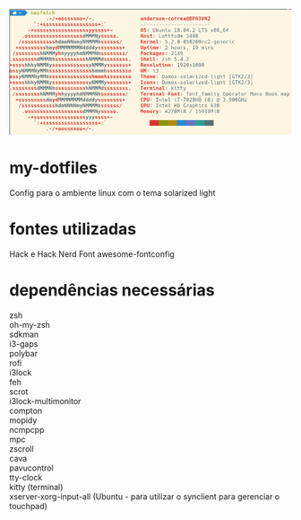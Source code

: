 ![alt text](Pictures/neofetch.png)

# my-dotfiles

Config para o ambiente linux com o tema solarized light

# fontes utilizadas
Hack e Hack Nerd Font
awesome-fontconfig

# dependências necessárias

zsh  
oh-my-zsh  
sdkman  
i3-gaps  
polybar  
rofi  
i3lock  
feh  
scrot  
i3lock-multimonitor  
compton  
mopidy  
ncmpcpp  
mpc  
zscroll  
cava  
pavucontrol  
tty-clock  
kitty (terminal)   
xserver-xorg-input-all (Ubuntu - para utilizar o synclient para gerenciar o touchpad)  
